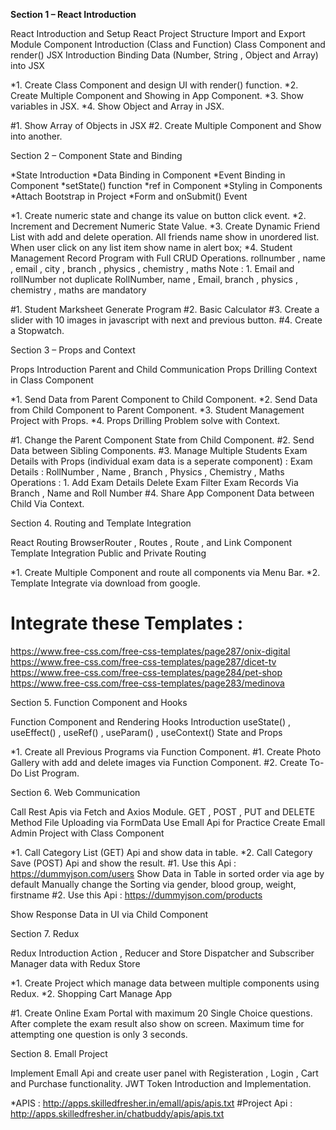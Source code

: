 


**Section 1 – React Introduction**

React Introduction and Setup
React Project Structure
Import and Export Module
Component Introduction (Class and Function)
Class Component and render()
JSX Introduction
Binding Data (Number, String , Object and Array) into JSX

*1. Create Class Component and design UI with render() function.
*2. Create Multiple Component and Showing in App Component.
*3. Show variables in JSX.
*4. Show Object and Array in JSX.

#1. Show Array of Objects in JSX
#2. Create Multiple Component and Show into another.

Section 2 – Component State and Binding

*State Introduction
*Data Binding in Component
*Event Binding in Component
*setState() function
*ref in Component
*Styling in Components
*Attach Bootstrap in Project
*Form and onSubmit() Event

*1. Create numeric state and change its value on button click event.
*2. Increment and Decrement Numeric State Value.
*3. Create Dynamic Friend List with add and delete operation. All friends name show in unordered list. When user click on any list item show name in alert box;
*4. Student Management Record Program with Full CRUD Operations. rollnumber , name , email , city , branch , physics , chemistry , maths
Note : 1. Email and rollNumber not duplicate
RollNumber, name , Email, branch , physics , chemistry , maths are
mandatory

#1. Student Marksheet Generate Program #2. Basic Calculator
#3. Create a slider with 10 images in javascript with next and previous button. #4. Create a Stopwatch.

Section 3 – Props and Context

Props Introduction
Parent and Child Communication
Props Drilling
Context in Class Component

*1. Send Data from Parent Component to Child Component.
*2. Send Data from Child Component to Parent Component.
*3. Student Management Project with Props.
*4. Props Drilling Problem solve with Context.

#1. Change the Parent Component State from Child Component. #2. Send Data between Sibling Components.
#3. Manage Multiple Students Exam Details with Props (individual exam data is a seperate component) :
Exam Details : RollNumber , Name , Branch , Physics , Chemistry , Maths Operations : 1. Add Exam Details
Delete Exam
Filter Exam Records Via Branch ,
Name and Roll Number
#4. Share App Component Data between Child Via Context.


Section 4. Routing and Template Integration

React Routing
BrowserRouter , Routes , Route , and Link Component
Template Integration
Public and Private Routing

*1. Create Multiple Component and route all components via Menu Bar.
*2. Template Integrate via download from google.

# Integrate these Templates :
https://www.free-css.com/free-css-templates/page287/onix-digital
https://www.free-css.com/free-css-templates/page287/dicet-tv
https://www.free-css.com/free-css-templates/page284/pet-shop
https://www.free-css.com/free-css-templates/page283/medinova

Section 5. Function Component and Hooks

Function Component and Rendering
Hooks Introduction
useState() , useEffect() , useRef() , useParam() , useContext()
State and Props

*1. Create all Previous Programs via Function Component.
#1. Create Photo Gallery with add and delete images via Function Component. #2. Create To-Do List Program.

Section 6. Web Communication

Call Rest Apis via Fetch and Axios Module.
GET , POST , PUT and DELETE Method
File Uploading via FormData
Use Emall Api for Practice
Create Emall Admin Project with Class Component

*1. Call Category List (GET) Api and show data in table.
*2. Call Category Save (POST) Api and show the result. #1. Use this Api : https://dummyjson.com/users
Show Data in Table in sorted order via age by default
Manually change the Sorting via
gender, blood group, weight, firstname #2. Use this Api : https://dummyjson.com/products

Show Response Data in UI via Child Component

Section 7. Redux

Redux Introduction
Action , Reducer and Store
Dispatcher and Subscriber
Manager data with Redux Store

*1. Create Project which manage data between multiple components using Redux.
*2. Shopping Cart Manage App

#1. Create Online Exam Portal with maximum 20 Single Choice questions. After complete the exam result also show on screen. Maximum time for attempting one question is only 3 seconds.

Section 8. Emall Project

Implement Emall Api and create user panel with Registeration , Login , Cart and Purchase functionality.
JWT Token Introduction and Implementation.

*APIS : http://apps.skilledfresher.in/emall/apis/apis.txt #Project Api : http://apps.skilledfresher.in/chatbuddy/apis/apis.txt
